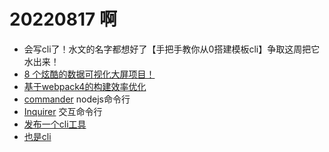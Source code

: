 <!--
 * @Desc: 
 * @Author: 曾茹菁
 * @Date: 2022-08-17 09:06:07
 * @LastEditors: 曾茹菁
 * @LastEditTime: 2022-08-17 20:47:03
-->
# 20220817 啊
- 会写cli了！水文的名字都想好了【手把手教你从0搭建模板cli】争取这周把它水出来！
- [8 个炫酷的数据可视化大屏项目！](https://mp.weixin.qq.com/s/3V5FbNRL_Krkc9zET3_nHw)
- [基于webpack4的构建效率优化](https://juejin.cn/post/7127098334900125710)
- [commander](https://www.npmjs.com/package/commander) nodejs命令行
- [Inquirer](https://github.com/SBoudrias/Inquirer.js/) 交互命令行
- [发布一个cli工具](https://juejin.cn/post/6901997583527641101)
- [也是cli](https://juejin.cn/post/7010673349571379231)